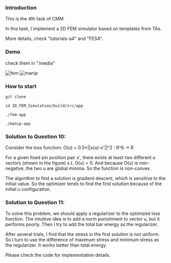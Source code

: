 ### Introduction

This is the 4th task of CMM.

In this task, I implement a 2D FEM simulator based on templates from TAs.

More details, check "tutorials-a4" and "FESA".

### Demo

check them in "/media"

![fem](https://user-images.githubusercontent.com/39910677/116280919-76c65680-a789-11eb-86a1-dc9a769d5ecc.gif) ![manip](https://user-images.githubusercontent.com/39910677/116280986-880f6300-a789-11eb-8c3c-a229c56db4c5.gif)






### How to start

```git clone```

```cd 2D_FEM_Simulation/build/src/app```

```./fem-app```

```./manip-app```

### Solution to Question 10:
Consider the loss function: O(u) = 0.5*||x(u)-x'||^2 : R^6 -> R 

For a given fixed pin position pair x', there exists at least two different u vectors (shown in the figure) s.t. O(u) = 0. And because O(u) is non-negative, the two u are global minima. So the function is non-convex.

The algorithm to find a solution is gradient descent, which is sensitive to the initial value. So the optimizer tends to find the first solution because of the initial u configuration.

### Solution to Question 11:
To solve this problem, we should apply a regularizer to the optimized loss function. The intuitive idea is to add a norm punishment to vector u, but it performs poorly. Then I try to add the total bar energy as the regularizer.

After several trials, I find that the stress in the first solution is not uniform. So I turn to use the difference of maximum stress and minimum stress as the regularizer. It works better than total energy.

Please check the code for implementation details.
